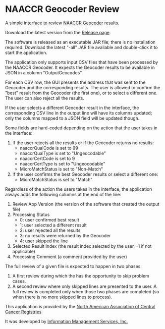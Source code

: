 # NAACCR Geocoder Review

A simple interface to review [NAACCR Geocoder](https://www.naaccr.org/gis-resources/#Geocoder) results.

Download the latest version from the [Release page](https://github.com/imsweb/naaccr-geocoder-review/releases).

The software is released as an executable JAR file; there is no installation required. Download the latest "-all" JAR file available and double-click it to start the application.

The application only supports input CSV files that have been processed by the NAACCR Geocoder. It expects the Geocoder results to be available in JSON in a column "OutputGeocodes".

For each CSV row, the GUI presents the address that was sent to the Geocoder and the corresponding results. The user is allowed to confirm the "best" result from the Geocoder (the first one), or to select a different one. The user can also reject all the results.

If the user selects a different Geocoder result in the interface, the corresponding CSV line in the output line will have its columns updated; only the columns mapped to a JSON field will be updated though.

Some fields are hard-coded depending on the action that the user takes in the interface:
1. If the user rejects all the results or if the Geocoder returns no results:
     - naaccrQualCode is set to 99
     - naaccrQualType is set to "Ungeocodable"
     - naaccrCertCode is set to 9
     - naaccrCertType is set to "Ungeocodable"
     - MicroMatchStatus is set to "Non-Match"
2. If the user confirms the best Geocoder results or select a different one:
     - MicroMatchStatus is set to "Match"

Regardless of the action the users takes in the interface, the application always adds the following columns at the end of the line:
1. Review App Version (the version of the software that created the output file)
2. Processing Status
    - 0: user confirmed best result
    - 1: user selected a different result
    - 2: user rejected all the results
    - 3: no results were returned by the Geocoder
    - 4: user skipped the line
3. Selected Result Index (the result index selected by the user, -1 if not applicable)
4. Processing Comment (a comment provided by the user)

The full review of a given file is expected to happen in two phases:
1. A first review during which the has the opportunity to skip problem cases.
2. A second review where only skipped lines are presented to the user.
A full review is completed only when those two phases are completed (so when there is no more skipped lines to process).

This application is provided by the [North American Association of Central Cancer Registries](https://www.naaccr.org/)

It was developed by [Information Management Services, Inc.](https://www.imsweb.com/)



